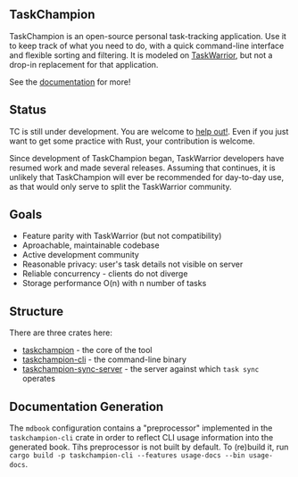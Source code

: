 TaskChampion
------------

TaskChampion is an open-source personal task-tracking application.
Use it to keep track of what you need to do, with a quick command-line interface and flexible sorting and filtering.
It is modeled on [TaskWarrior](https://taskwarrior.org), but not a drop-in replacement for that application.

See the [documentation](https://taskchampion.github.io/taskchampion/) for more!

## Status

TC is still under development.
You are welcome to [help out!](https://github.com/djmitche/taskchampion/blob/main/CONTRIBUTING.md).
Even if you just want to get some practice with Rust, your contribution is welcome.

Since development of TaskChampion began, TaskWarrior developers have resumed work and made several releases.
Assuming that continues, it is unlikely that TaskChampion will ever be recommended for day-to-day use, as that would only serve to split the TaskWarrior community.

## Goals

 * Feature parity with TaskWarrior (but not compatibility)
 * Aproachable, maintainable codebase
 * Active development community
 * Reasonable privacy: user's task details not visible on server
 * Reliable concurrency - clients do not diverge
 * Storage performance O(n) with n number of tasks

## Structure

There are three crates here:

 * [taskchampion](./taskchampion) - the core of the tool
 * [taskchampion-cli](./cli) - the command-line binary
 * [taskchampion-sync-server](./sync-server) - the server against which `task sync` operates

## Documentation Generation

The `mdbook` configuration contains a "preprocessor" implemented in the `taskchampion-cli` crate in order to reflect CLI usage information into the generated book.
Tihs preprocessor is not built by default.
To (re)build it, run `cargo build -p taskchampion-cli --features usage-docs --bin usage-docs`.
